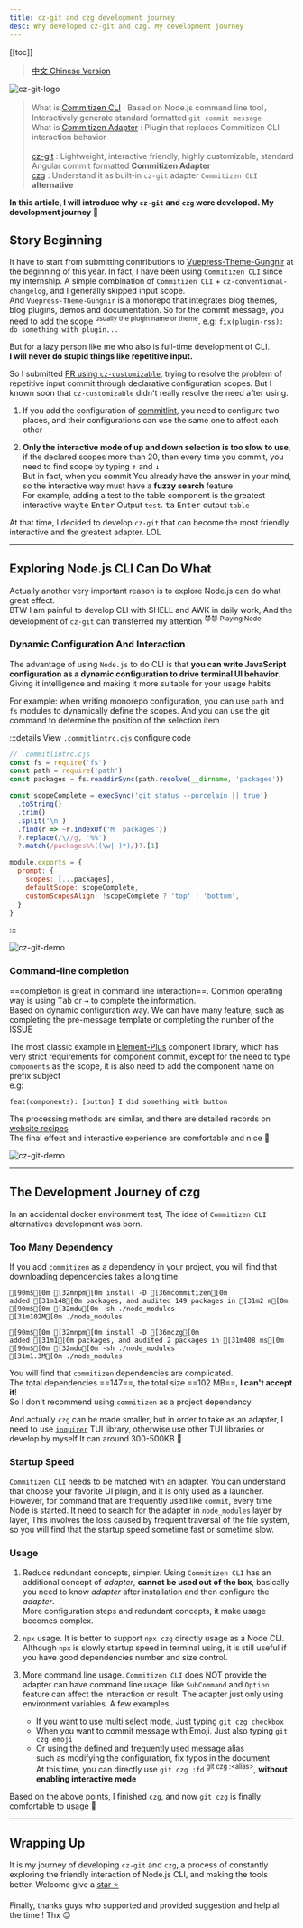 ```yaml
---
title: cz-git and czg development journey
desc: Why developed cz-git and czg. My development journey
---
```


[[toc]]

> [中文 Chinese Version](/posts/2022-12-26-cz-git-czg-journey-zh)

![cz-git-logo](/image/cz-git.webp) <!-- <size="500"> <class="m-auto"> <!> <desc="cz-git: https://cz-git.qbb.sh/<br>czg : https://cz-git.qbb.sh/cli/"> -->

> What is [Commitizen CLI](https://github.com/commitizen/cz-cli) : Based on Node.js command line tool，Interactively generate standard formatted `git commit message` <br>
> What is [Commitizen Adapter](https://github.com/commitizen/cz-cli#adapters) : Plugin that replaces Commitizen CLI interaction behavior <br>
> <br>
> [cz-git](https://cz-git.qbb.sh/zh/guide/introduction) : Lightweight, interactive friendly, highly customizable, standard Angular commit formatted **Commitizen Adapter**<br>
> [czg](https://cz-git.qbb.sh/zh/cli/) : Understand it as built-in `cz-git` adapter `Commitizen CLI` **alternative**

**In this article, I will introduce why `cz-git` and `czg` were developed. My development journey 🤗**

## Story Beginning

It have to start from submitting contributions to [Vuepress-Theme-Gungnir](https://github.com/Renovamen/vuepress-theme-gungnir) at the beginning of this year.
In fact, I have been using `Commitizen CLI` since my internship. A simple combination of `Commitizen CLI` + `cz-conventional-changelog`, and I generally skipped input scope. <br>And `Vuepress-Theme-Gungnir` is a monorepo that integrates blog themes, blog plugins, demos and documentation. So for the commit message, you need to add the scope <sup>usually the plugin name or theme</sup>. e.g: `fix(plugin-rss): do something with plugin...`

But for a lazy person like me who also is full-time development of CLI.<br>**I will never do stupid things like repetitive input.**

So I submitted [PR using `cz-customizable`](https://github.com/Renovamen/vuepress-theme-gungnir/pull/34), trying to resolve the problem of repetitive input commit through declarative configuration scopes. But I known soon that `cz-customizable` didn't really resolve the need after using.

1. If you add the configuration of [commitlint](https://commitlint.js.org/), you need to configure two places, and their configurations can use the same one to affect each other

2. **Only the interactive mode of up and down selection is too slow to use**, if the declared scopes more than 20, then every time you commit, you need to find scope by typing <kbd>↑</kbd> and <kbd>↓</kbd><br>But in fact, when you commit You already have the answer in your mind, so the interactive way must have a **fuzzy search** feature<br>For example, adding a test to the table component is the greatest interactive way<kbd>te</kbd> <kbd>Enter</kbd> Output `test`. <kbd>ta</kbd> <kbd>Enter</kbd> output `table`

At that time, I decided to develop `cz-git` that can become the most friendly interactive and the greatest adapter. LOL

---

## Exploring Node.js CLI Can Do What

Actually another very important reason is to explore Node.js can do what great effect.<br>BTW I am painful to develop CLI with SHELL and AWK in daily work, And the development of `cz-git` can transferred my attention <sup>😈😈 Playing Node</sup>

### Dynamic Configuration And Interaction

The advantage of using `Node.js` to do CLI is that **you can write JavaScript configuration as a dynamic configuration to drive terminal UI behavior**. Giving it intelligence and making it more suitable for your usage habits<br>

For example: when writing monorepo configuration, you can use `path` and `fs` modules to dynamically define the scopes. And you can use the git command to determine the position of the selection item

:::details View `.commitlintrc.cjs` configure code
```js
// .commitlintrc.cjs
const fs = require('fs')
const path = require('path')
const packages = fs.readdirSync(path.resolve(__dirname, 'packages'))

const scopeComplete = execSync('git status --porcelain || true')
  .toString()
  .trim()
  .split('\n')
  .find(r => ~r.indexOf('M  packages'))
  ?.replace(/\//g, '%%')
  ?.match(/packages%%((\w|-)*)/)?.[1]

module.exports = {
  prompt: {
    scopes: [...packages],
    defaultScope: scopeComplete,
    customScopesAlign: !scopeComplete ? 'top' : 'bottom',
  }
}
```
:::

![cz-git-demo](/image/cz-demo-1.gif) <!-- <size="700x268"> -->

### Command-line completion

==completion is great in command line interaction==. Common operating way is using <kbd>Tab</kbd> or <kbd>→</kbd> to complete the information.<br>
Based on dynamic configuration way. We can have many feature, such as completing the pre-message template or completing the number of the ISSUE

The most classic example in [Element-Plus](https://github.com/element-plus/element-plus) component library, which has very strict requirements for component commit, except for the need to type `components` as the scope, it is also need to add the component name on prefix subject <br> e.g:

```
feat(components): [button] I did something with button
```

The processing methods are similar, and there are detailed records on [website recipes](https://cz-git.qbb.sh/recipes/default-subject)<br>
The final effect and interactive experience are comfortable and nice 🤗

![cz-git-demo](/image/cz-demo-2.gif) <!-- <size="700x268"> -->

---

## The Development Journey of czg

In an accidental docker environment test, The idea of `Commitizen CLI` alternatives development was born.

### Too Many Dependency

If you add `commitizen` as a dependency in your project, you will find that downloading dependencies takes a long time

```ansi
[90m$[0m [32mnpm[0m install -D [36mcommitizen[0m
added [31m148[0m packages, and audited 149 packages in [31m2 m[0m
[90m$[0m [32mdu[0m -sh ./node_modules
[31m102M[0m ./node_modules

[90m$[0m [32mnpm[0m install -D [36mczg[0m
added [31m1[0m packages, and audited 2 packages in [31m408 ms[0m
[90m$[0m [32mdu[0m -sh ./node_modules
[31m1.3M[0m ./node_modules
```

You will find that `commitizen` dependencies are complicated.<br> The total dependencies ==147==, the total size ==102 MB==, **I can't accept it**!<br>
So I don't recommend using `commitizen` as a project dependency.

And actually `czg` can be made smaller, but in order to take as an adapter, I need to use [`inquirer`](https://github.com/SBoudrias/Inquirer.js) TUI library, otherwise use other TUI libraries or develop by myself It can around 300-500KB 🧐

### Startup Speed

`Commitizen CLI` needs to be matched with an adapter. You can understand that choose your favorite UI plugin, and it is only used as a launcher. <br>However, for command that are frequently used like `commit`, every time Node is started. It need to search for the adapter in `node_modules` layer by layer, This involves the loss caused by frequent traversal of the file system, so you will find that the startup speed sometime fast or sometime slow.

### Usage

1. Reduce redundant concepts, simpler. Using `Commitizen CLI` has an additional concept of *adapter*, **cannot be used out of the box**, basically you need to know *adapter* after installation and then configure the *adapter*.<br> More configuration steps and redundant concepts, it make usage becomes complex.

2. `npx` usage. It is better to support `npx czg` directly usage as a Node CLI. Although `npx` is slowly startup speed in terminal using, it is still useful if you have good dependencies number and size control.

3. More command line usage. `Commitizen CLI` does NOT provide the adapter can have command line usage. like `SubCommand` and `Option` feature can affect the interaction or result. The adapter just only using environment variables. A few examples:
     - If you want to use multi select mode, Just typing `git czg checkbox`
     - When you want to commit message with Emoji. Just also typing `git czg emoji`
     - Or using the defined and frequently used message alias<br> such as modifying the configuration, fix typos in the document<br> At this time, you can directly use `git czg :fd` <sup>git czg :\<alias\></sup>, **without enabling interactive mode**


Based on the above points, I finished `czg`, and now `git czg` is finally comfortable to usage 🤗

---

## Wrapping Up

It is my journey of developing `cz-git` and `czg`, a process of constantly exploring the friendly interaction of Node.js CLI, and making the tools better. Welcome give a [star ⭐](https://github.com/Zhengqbbb/cz-git)

Finally, thanks guys who supported and provided suggestion and help all the time ! Thx 😊
